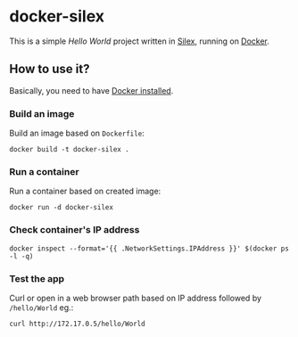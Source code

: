 # docker-silex

This is a simple _Hello World_ project written in [Silex](http://silex.sensiolabs.org/), running on [Docker](http://www.docker.com/).

## How to use it?

Basically, you need to have [Docker installed](http://docs.docker.com/installation/).

### Build an image

Build an image based on `Dockerfile`:

```
docker build -t docker-silex .
```

### Run a container

Run a container based on created image:

```
docker run -d docker-silex
```

### Check container's IP address
```
docker inspect --format='{{ .NetworkSettings.IPAddress }}' $(docker ps -l -q)
```

### Test the app
Curl or open in a web browser path based on IP address followed by `/hello/World` eg.:

```
curl http://172.17.0.5/hello/World
```
